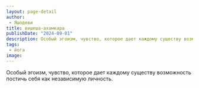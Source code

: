 ```yaml
---
layout: page-detail
author:
 - Яшодеви
title: вишеша-ахамкара
publishDate: "2024-09-01"
description: Особый эгоизм, чувство, которое дает каждому существу возможность постичь себя как независимую личность.
tags:
 - йога
image: 
---
```


Особый эгоизм, чувство, которое дает каждому существу возможность постичь себя как независимую личность.

